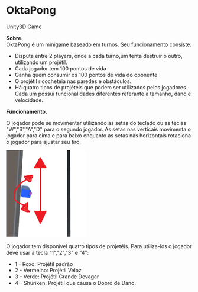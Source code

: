 # OktaPong
Unity3D Game

**Sobre.**<br/>
OktaPong é um minigame baseado em turnos. Seu funcionamento consiste:
- Disputa entre 2 players, onde a cada turno,um tenta destruir o outro, utilizando um projétil.
- Cada jogador tem 100 pontos de vida
- Ganha quem consumir os 100 pontos de vida do oponente
- O projétil ricocheteia nas paredes e obstáculos.
- Há quatro tipos de projéteis que podem ser utilizados pelos jogadores. Cada um possui funcionalidades diferentes referante a tamanho, dano e velocidade.


**Funcionamento.**<br/>

O jogador pode se movimentar utilizando as setas do teclado ou as teclas "W","S","A","D" para o segundo jogador. As setas nas verticais movimenta o jogador para cima e para baixo enquanto as setas nas horizontais rotaciona o jogador para ajustar seu tiro.


![alt text](https://github.com/Esposi/OktaPong/blob/main/clone%20def/movimentacaoplayer.png)

O jogador tem disponível quatro tipos de projetéis. Para utiliza-los o jogador deve usar a tecla "1","2","3" e "4":

- 1 - Roxo: Projétil padrão
- 2 - Vermelho: Projétil Veloz
- 3 - Verde: Projétil Grande Devagar
- 4 - Shuriken: Projétil que causa o Dobro de Dano.
